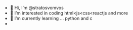 - 👋 Hi, I’m @stratosvomvos
- 👀 I’m interested in coding html<js<css<reactjs and more
- 🌱 I’m currently learning ... python and c
- 

<!---
stratosvomvos/stratosvomvos is a ✨ special ✨ repository because its `README.md` (this file) appears on your GitHub profile.
You can click the Preview link to take a look at your changes.
--->
